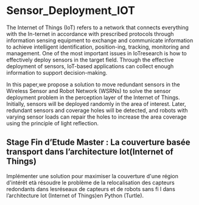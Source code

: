# Sensor_Deployment_IOT

The Internet of Things (IoT) refers to a network that connects everything with the In-ternet in accordance with prescribed protocols through information sensing equipment to exchange and communicate information to achieve intelligent identification, position-ing, tracking, monitoring and management. One of the most important issues in IoTresearch is how to effectively deploy sensors in the target field. Through the effective deployment of sensors, IoT-based applications can collect enough information to support decision-making.

In this paper,we propose a solution to move redundant sensors in the Wireless Sensor and Robot Network (WSRNs) to solve the sensor deployment problem in the perception layer of the Internet of Things. Initially, sensors will be deployed randomly in the area of interest. Later, redundant sensors and coverage holes will be detected, and robots with varying sensor loads can repair the holes to increase the area coverage using the principle of light reflection.

## Stage Fin d’Etude Master : La couverture basée transport dans l’architecture Iot(Internet of Things)

Implémenter une solution pour maximiser la couverture d'une région d'intérêt età résoudre le problème de la relocalisation des capteurs redondants dans lesréseaux de capteurs et de robots sans fi l dans l’architecture Iot (Internet of Things)en Python (Turtle).
